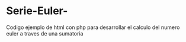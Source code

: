 # Serie-Euler-
Codigo ejemplo de html con php para desarrollar el calculo del numero euler a traves de una sumatoria
